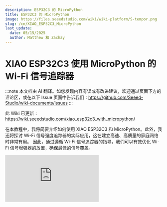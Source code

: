 ```yaml
---
description: ESP32C3 的 MicroPython
title: ESP32C3 的 MicroPython
image: https://files.seeedstudio.com/wiki/wiki-platform/S-tempor.png
slug: /cn/XIAO_ESP32C3_MicroPython
last_update:
  date: 05/15/2025
  author: Matthew 和 Zachay
---
```


# XIAO ESP32C3 使用 MicroPython 的 Wi-Fi 信号追踪器

:::note
本文档由 AI 翻译。如您发现内容有误或有改进建议，欢迎通过页面下方的评论区，或在以下 Issue 页面中告诉我们：https://github.com/Seeed-Studio/wiki-documents/issues
:::

此 Wiki 已更新：https://wiki.seeedstudio.com/xiao_esp32c3_with_micropython/

在本教程中，我将简要介绍如何使用 XIAO ESP32C3 和 MicroPython。此外，我还将探讨 Wi-Fi 信号强度追踪器的实际应用，这在建立高速、高质量的家庭网络时非常有用。
因此，通过遵循 Wi-Fi 信号追踪器的指导，我们可以有效优化 Wi-Fi 信号增强器的放置，确保最佳的信号覆盖。

<div style={{textAlign:'center'}}><iframe width={560} height={315} src="https://www.youtube.com/embed/7n72Knh4IIM" title="YouTube 视频播放器" frameBorder={0} allow="accelerometer; autoplay; clipboard-write; encrypted-media; gyroscope; picture-in-picture; web-share" allowFullScreen /></div>

## 硬件准备

我使用 Seeed Studio XIAO ESP32C3 和 XIAO 扩展板作为硬件。

<div class="table-center">
  <table align="center">
    <tr>
        <th>Seeed Studio XIAO ESP32C3</th>
        <th>XIAO 扩展板</th>
    </tr>
    <tr>
        <td><div style={{textAlign:'center'}}><img src="https://files.seeedstudio.com/wiki/XIAO_WiFi/board-pic.png" style={{width:'auto', height:200}}/></div></td>
        <td><div style={{textAlign:'center'}}><img src="https://files.seeedstudio.com/wiki/Seeeduino-XIAO-Expansion-Board/Update_pic/zheng1.jpg" style={{width:'auto', height:200}}/></div></td>
    </tr>
      <tr>
        <td><div class="get_one_now_container" style={{textAlign: 'center'}}>
          <a class="get_one_now_item" href="https://www.seeedstudio.com/Seeed-XIAO-ESP32C3-p-5431.html">
              <strong><span><font color={'FFFFFF'} size={"4"}> 立即购买 🖱️</font></span></strong>
          </a>
      </div></td>
        <td><div class="get_one_now_container" style={{textAlign: 'center'}}>
          <a class="get_one_now_item" href="https://www.seeedstudio.com/Seeeduino-XIAO-Expansion-board-p-4746.html">
              <strong><span><font color={'FFFFFF'} size={"4"}> 立即购买 🖱️</font></span></strong>
          </a>
      </div></td>
    </tr>
  </table>
</div>

## 软件准备

<div class="table-center">
  <table align="center">
    <tr>
        <th>Thonny IDE</th>
        <th>Esptool</th>
    </tr>
      <tr>
        <td><div class="get_one_now_container" style={{textAlign: 'center'}}>
          <a class="get_one_now_item" href="https://thonny.org/">
              <strong><span><font color={'FFFFFF'} size={"4"}> 下载 ⏬</font></span></strong>
          </a>
      </div></td>
        <td><div class="get_one_now_container" style={{textAlign: 'center'}}>
          <a class="get_one_now_item" href="https://github.com/espressif/esptool">
              <strong><span><font color={'FFFFFF'} size={"4"}> Git 克隆 ⏬</font></span></strong>
          </a>
      </div></td>
    </tr>
  </table>
</div>

:::info
在使用之前，我需要说明这里使用的软件/固件是专为 ESP32C3 芯片设计的。因此，当你尝试使用引脚时，请确保使用通用输入/输出引脚，而不是板上的引脚。<br/>
例如，当你尝试使用左侧第一排的引脚时，请确保使用 `GPIO2` 而不是 `A0` 或 `D0`。
<div style={{textAlign:'center'}}><img src="https://files.seeedstudio.com/wiki/XIAO_WiFi/pin_map-2.png" style={{width:500, height:'auto'}}/></div>
:::

## 入门指南

需要完成两个步骤（“PC 上的 MicroPython 配置”和“XIAO ESP32C3 上的 MicroPython 设置”）才能让 XIAO ESP32C3 准备好使用 MicroPython 进行编程。

设置完成后，你可以从每个示例中逐步复制代码以实现目标。

### PC 上的 MicroPython 配置

#### 安装 Thonny IDE（Windows）

请按照图片中的步骤操作

<div align="center"><img width={800} src="https://files.seeedstudio.com/wiki/wiki-ranger/Contributions/C3-MicroPy/C3-MicroPython1.png" /></div>

#### 使用 esptool 更新固件

1. 打开你自己的文件位置

``` git clone https://github.com/espressif/esptool.git ```

2. 下载最新固件（本教程使用的是 v1.20.0 (2023-04-26) .bin）

``` https://micropython.org/download/esp32c3/```

3. 将最新固件放入此文件位置，并在 CMD 中打开文件

```your own file location\esptool-master\esptool```

4. 在 CMD 中输入以下命令来烧录固件（烧录前进入 bootloader 模式）

```cpp
esptool.exe --chip esp32c3 --port COM10 --baud 921600 --before default_reset --after hard_reset --no-stub  write_flash --flash_mode dio --flash_freq 80m 0x0 esp32c3-usb-20230426-v1.20.0.bin
```

<div align="center"><img width={600} src="https://files.seeedstudio.com/wiki/wiki-ranger/Contributions/C3-MicroPy/C3-MicroPython2.png" /></div>

:::note
如果你使用的是 Linux，请将 "esptool.exe" 替换为 "esptool.py"。将 "COM10" 替换为你自己的串口。将 "esp32c3-usb-20230426-v1.20.0.bin" 替换为你下载的最新固件名称。
:::

### XIAO ESP32C3 上的 MicroPython 设置

1. 插入你的 XIAO ESP32C3，打开 Thonny 并点击右下角以配置解释器

2. 选择解释器 - MicroPython (ESP32) 和端口 >>> 点击确定

<div align="center"><img width={500} src="https://files.seeedstudio.com/wiki/wiki-ranger/Contributions/C3-MicroPy/C3-MicroPython3.png" /></div>

注意：如果一切正常，你将在 Shell 中看到输出

#### 安装所需库

点击 "Tools" >>> 点击 "Management Packages" >>> 输入库名称 >>> 点击 "Search micropython-lib and PyPl"

<div align="center"><img width={500} src="https://files.seeedstudio.com/wiki/wiki-ranger/Contributions/C3-MicroPy/C3-MicroPython4.png" /></div>

#### 运行脚本并将其烧录到板子上

1. 编写代码完成后，点击绿色按钮运行脚本

<div align="center"><img width={500} src="https://files.seeedstudio.com/wiki/wiki-ranger/Contributions/C3-MicroPy/C3-MicroPython5.png" /></div>

2. 将代码烧录到板子上，保存文件到板子上并命名为 "boot.py"

<div align="center"><img width={500} src="https://files.seeedstudio.com/wiki/wiki-ranger/Contributions/C3-MicroPy/C3-MicroPython6.png" /></div>

### 示例 1：点亮 OLED 屏幕

#### 1. Hello Seeder!

<div align="center"><img width={500} src="https://files.seeedstudio.com/wiki/wiki-ranger/Contributions/C3-MicroPy/C3-MicroPython7.png" /></div>

```cpp
import time
from machine import Pin, SoftI2C
import ssd1306
import math
```

# ESP8266 引脚分配
i2c = SoftI2C(scl=Pin(7), sda=Pin(6))  # 根据您的连接调整引脚编号
oled_width = 128
oled_height = 64
oled = ssd1306.SSD1306_I2C(oled_width, oled_height, i2c)

oled.fill(0)  # 清屏
oled.text("Hello, Seeder!", 10, 15)
oled.text("/////", 30, 40)
oled.text("(`3`)y", 30, 55)
oled.show()  # 显示文本

#### 2. 加载动态效果

<div align="center"><img width={500} src="https://files.seeedstudio.com/wiki/wiki-ranger/Contributions/C3-MicroPy/C3-MicroPython8.png" /></div>

```cpp
import time
from machine import Pin, SoftI2C
import ssd1306
import math

# ESP8266 引脚分配
i2c = SoftI2C(scl=Pin(7), sda=Pin(6))  # 根据您的连接调整引脚编号
oled_width = 128
oled_height = 64
oled = ssd1306.SSD1306_I2C(oled_width, oled_height, i2c)

center_x = oled_width // 2
center_y = oled_height // 2
square_size = 6  # 每个方块的大小
num_squares = 12  # 方块数量
angle_increment = 2 * math.pi / num_squares

while True:
    oled.fill(0)  # 清屏
    
    for i in range(num_squares):
        angle = i * angle_increment
        x = int(center_x + (center_x - square_size-30) * math.cos(angle))
        y = int(center_y + (center_x - square_size-30) * math.sin(angle))
        
        # 绘制所有方块
        for j in range(num_squares):
            angle_j = j * angle_increment
            x_j = int(center_x + (center_x - square_size-30) * math.cos(angle_j))
            y_j = int(center_y + (center_x - square_size-30) * math.sin(angle_j))
            
            oled.fill_rect(x_j, y_j, square_size, square_size, 1)  # 绘制方块
        
        oled.fill_rect(x, y, square_size, square_size, 0)  # 擦除当前方块
        oled.show()
        time.sleep_ms(100)  # 下一次迭代前暂停
```

### 示例 2: 点亮蜂鸣器

#### 1. 声音

```cpp
import time
from time import sleep
import machine
from machine import Pin, SoftI2C

# 蜂鸣器设置

buzzer_pin = machine.Pin(5, machine.Pin.OUT)
buzzer = machine.PWM(buzzer_pin)
buzzer.freq(1047)

# 蜂鸣器工作

while True:
    buzzer.duty(10)
    time.sleep(1)
    buzzer.duty(0)
    time.sleep(1)
```

#### 2. 播放歌曲  He's a pirate 

```cpp
import machine
import time

# 蜂鸣器设置
buzzer_pin = machine.Pin(5, machine.Pin.OUT)
buzzer = machine.PWM(buzzer_pin)
buzzer.freq(1047)

# 定义每个音符的频率
NOTE_C4 = 262
NOTE_D4 = 294
NOTE_E4 = 330
NOTE_F4 = 349
NOTE_G4 = 392
NOTE_A4 = 440
NOTE_B4 = 494
NOTE_C5 = 523
NOTE_D5 = 587
NOTE_E5 = 659
NOTE_F5 = 698
NOTE_G5 = 784
NOTE_A5 = 880
NOTE_B5 = 988

# 歌曲的音符，0 表示休止符/脉冲
notes = [
    NOTE_E4, NOTE_G4, NOTE_A4, NOTE_A4, 0,
    NOTE_A4, NOTE_B4, NOTE_C5, NOTE_C5, 0,
    NOTE_C5, NOTE_D5, NOTE_B4, NOTE_B4, 0,
    NOTE_A4, NOTE_G4, NOTE_A4, 0,

    NOTE_E4, NOTE_G4, NOTE_A4, NOTE_A4, 0,
    NOTE_A4, NOTE_B4, NOTE_C5, NOTE_C5, 0,
    NOTE_C5, NOTE_D5, NOTE_B4, NOTE_B4, 0,
    NOTE_A4, NOTE_G4, NOTE_A4, 0,

    NOTE_E4, NOTE_G4, NOTE_A4, NOTE_A4, 0,
    NOTE_A4, NOTE_C5, NOTE_D5, NOTE_D5, 0,
    NOTE_D5, NOTE_E5, NOTE_F5, NOTE_F5, 0,
    NOTE_E5, NOTE_D5, NOTE_E5, NOTE_A4, 0,

    NOTE_A4, NOTE_B4, NOTE_C5, NOTE_C5, 0,
    NOTE_D5, NOTE_E5, NOTE_A4, 0,
    NOTE_A4, NOTE_C5, NOTE_B4, NOTE_B4, 0,
    NOTE_C5, NOTE_A4, NOTE_B4, 0,

    NOTE_A4, NOTE_A4,
    # 重复第一部分
    NOTE_A4, NOTE_B4, NOTE_C5, NOTE_C5, 0,
    NOTE_C5, NOTE_D5, NOTE_B4, NOTE_B4, 0,
    NOTE_A4, NOTE_G4, NOTE_A4, 0,

    NOTE_E4, NOTE_G4, NOTE_A4, NOTE_A4, 0,
    NOTE_A4, NOTE_B4, NOTE_C5, NOTE_C5, 0,
    NOTE_C5, NOTE_D5, NOTE_B4, NOTE_B4, 0,
    NOTE_A4, NOTE_G4, NOTE_A4, 0,

    NOTE_E4, NOTE_G4, NOTE_A4, NOTE_A4, 0,
    NOTE_A4, NOTE_C5, NOTE_D5, NOTE_D5, 0,
    NOTE_D5, NOTE_E5, NOTE_F5, NOTE_F5, 0,
    NOTE_E5, NOTE_D5, NOTE_E5, NOTE_A4, 0,

    NOTE_A4, NOTE_B4, NOTE_C5, NOTE_C5, 0,
    NOTE_D5, NOTE_E5, NOTE_A4, 0,
    NOTE_A4, NOTE_C5, NOTE_B4, NOTE_B4, 0,
    NOTE_C5, NOTE_A4, NOTE_B4, 0,
    # 重复结束

    NOTE_E5, 0, 0, NOTE_F5, 0, 0,
    NOTE_E5, NOTE_E5, 0, NOTE_G5, 0, NOTE_E5, NOTE_D5, 0, 0,
    NOTE_D5, 0, 0, NOTE_C5, 0, 0,
    NOTE_B4, NOTE_C5, 0, NOTE_B4, 0, NOTE_A4,

    NOTE_E5, 0, 0, NOTE_F5, 0, 0,
    NOTE_E5, NOTE_E5, 0, NOTE_G5, 0, NOTE_E5, NOTE_D5, 0, 0,
    NOTE_D5, 0, 0, NOTE_C5, 0, 0,
    NOTE_B4, NOTE_C5, 0, NOTE_B4, 0, NOTE_A4
]

# 每个音符的时长（以毫秒为单位）
# 当 songSpeed = 1.0 时，四分音符为 250 毫秒
durations = [
    125, 125, 250, 125, 125,
    125, 125, 250, 125, 125,
    125, 125, 250, 125, 125,
    125, 125, 375, 125,

    125, 125, 250, 125, 125,
    125, 125, 250, 125, 125,
    125, 125, 250, 125, 125,
    125, 125, 375, 125,

    125, 125, 250, 125, 125,
    125, 125, 250, 125, 125,
    125, 125, 250, 125, 125,
    125, 125, 125, 250, 125,

    125, 125, 250, 125, 125,
    250, 125, 250, 125,
    125, 125, 250, 125, 125,
    125, 125, 375, 375,

    250, 125,
    # 重复第一部分
    125, 125, 250, 125, 125,
    125, 125, 250, 125, 125,
    125, 125, 375, 125,

    125, 125, 250, 125, 125,
    125, 125, 250, 125, 125,
    125, 125, 250, 125, 125,
    125, 125, 375, 125,

    125, 125, 250, 125, 125,
    125, 125, 250, 125, 125,
    125, 125, 250, 125, 125,
    125, 125, 125, 250, 125,

    125, 125, 250, 125, 125,
    250, 125, 250, 125,
    125, 125, 250, 125, 125,
    125, 125, 375, 375,
    # 重复结束

    250, 125, 375, 250, 125, 375,
    125, 125, 125, 125, 125, 125, 125, 125, 375,
    250, 125, 375, 250, 125, 375,
    125, 125, 125, 125, 125, 500,

    250, 125, 375, 250, 125, 375,
    125, 125, 125, 125, 125, 125, 125, 125, 375,
    250, 125, 375, 250, 125, 375,
    125, 125, 125, 125, 125, 500
]

def play_song():
    total_notes = len(notes)
    for i in range(total_notes):
        current_note = notes[i]
        wait = durations[i]
        if current_note != 0:
            buzzer.duty(512)  # 设置占空比以发声
            buzzer.freq(current_note)  # 设置音符频率
        else:
            buzzer.duty(0)  # 关闭声音
        time.sleep_ms(wait)
        buzzer.duty(0)  # 关闭声音
while True:
    # 播放歌曲
    play_song()
```

### 示例 3: 连接 Wi-Fi

#### 1. 连接到 Wi-Fi

<div align="center"><img width={500} src="https://files.seeedstudio.com/wiki/wiki-ranger/Contributions/C3-MicroPy/C3-MicroPython8a.png" /></div>

```cpp
import network
import urequests
import utime as time
```

# 网络设置
wifi_ssid = "您的SSID"
wifi_password = "您的密码"

```python
def scan_and_connect():
    station = network.WLAN(network.STA_IF)
    station.active(True)

    print("正在扫描WiFi网络，请稍候...")
    for ssid, bssid, channel, RSSI, authmode, hidden in station.scan():
        print("* {:s}".format(ssid))
        print("   - 频道: {}".format(channel))
        print("   - 信号强度 (RSSI): {}".format(RSSI))
        print("   - BSSID: {:02x}:{:02x}:{:02x}:{:02x}:{:02x}:{:02x}".format(*bssid))
        print()

    while not station.isconnected():
        print("正在连接...")
        station.connect(wifi_ssid, wifi_password)
        time.sleep(10)

    print("连接成功!")
    print("我的IP地址:", station.ifconfig()[0])


# 执行函数
scan_and_connect()
```

#### 2. 在线请求纽约时间

<div align="center"><img width={500} src="https://files.seeedstudio.com/wiki/wiki-ranger/Contributions/C3-MicroPy/C3-MicroPython9.png" /></div>

```python
from machine import Pin, SoftI2C
import ssd1306
from time import sleep
import time
import network
import urequests
import ujson

# ESP32 引脚分配
# i2c = SoftI2C(scl=Pin(22), sda=Pin(21))

# ESP8266 引脚分配
i2c = SoftI2C(scl=Pin(7), sda=Pin(6))  # 根据您的连接调整引脚编号

oled_width = 128
oled_height = 64
oled = ssd1306.SSD1306_I2C(oled_width, oled_height, i2c)

station = network.WLAN(network.STA_IF)
station.active(True)

# 网络设置
wifi_ssid = "您的WiFi SSID"
wifi_password = "您的WiFi密码"
url = "http://worldtimeapi.org/api/timezone/America/New_York"

print("正在扫描WiFi网络，请稍候...")
authmodes = ['开放', 'WEP', 'WPA-PSK', 'WPA2-PSK4', 'WPA/WPA2-PSK']
for (ssid, bssid, channel, RSSI, authmode, hidden) in station.scan():
    print("* {:s}".format(ssid))
    print("   - 频道: {}".format(channel))
    print("   - 信号强度 (RSSI): {}".format(RSSI))
    print("   - BSSID: {:02x}:{:02x}:{:02x}:{:02x}:{:02x}:{:02x}".format(*bssid))
    print()

# 持续尝试连接WiFi接入点
while not station.isconnected():
    # 尝试连接WiFi接入点
    print("正在连接...")
    station.connect(wifi_ssid, wifi_password)
    time.sleep(10)

# 显示连接详情
print("连接成功!")
print("我的IP地址:", station.ifconfig()[0])

while True:
    # 对非SSL网站执行HTTP GET请求
    response = urequests.get(url)
    # 检查请求是否成功
    if response.status_code == 200:
        # 解析JSON响应
        data = ujson.loads(response.text)
        # 提取纽约的 "datetime" 字段
        ny_datetime = data["datetime"]
        # 分离日期和时间部分
        date_part, time_part = ny_datetime.split("T")
        # 获取时间的前两位小数
        time_part = time_part[:8]
        # 获取时区
        timezone = data["timezone"]
        
        # 清空OLED显示屏
        oled.fill(0)
        
        # 分别显示纽约的日期和时间
        oled.text("纽约日期:", 0, 0)
        oled.text(date_part, 0, 10)
        oled.text("纽约时间:", 0, 20)
        oled.text(time_part, 0, 30)
        oled.text("时区:", 0, 40)
        oled.text(timezone, 0, 50)
        # 更新显示
        oled.show()
    else:
        oled.text("获取纽约时间失败!")
        # 更新显示
        oled.show()
```

### 最终任务：Wi-Fi信号强度追踪器

这是本项目的主要任务。通过此代码，您可以使用一个简单的设备在家中追踪Wi-Fi信号强度。

<div align="center"><img width={800} src="https://files.seeedstudio.com/wiki/wiki-ranger/Contributions/C3-MicroPy/C3-MicroPython10.jpg" /></div>

```python
import network
import time
from time import sleep
import machine
from machine import Pin, SoftI2C
import ssd1306
import math

# ESP32C3 引脚分配
i2c = SoftI2C(scl=Pin(7), sda=Pin(6))  # 根据您的连接调整引脚编号
oled_width = 128
oled_height = 64
oled = ssd1306.SSD1306_I2C(oled_width, oled_height, i2c)

# 网络设置
wifi_ssid = "您的SSID"
wifi_password = "您的密码"
machine.freq(160000000)  # 设置CPU频率为160 MHz（ESP8266特定）
oled.text("启动中...", 0, 0)
oled.show()

station = network.WLAN(network.STA_IF)
station.active(True)
station.connect(wifi_ssid, wifi_password)
time.sleep(1)

while not station.isconnected():
    time.sleep(1)

oled.fill(0)
oled.text("正在连接到", 0, 0)
oled.text(wifi_ssid, 0, 20)
oled.show()
time.sleep(2)

oled.fill(0)
ip_address = station.ifconfig()[0]  # 获取IP地址
oled.text("连接成功!", 0, 0)
oled.text("IP地址:", 0, 20)
oled.text(ip_address, 0, 40)
oled.show()
time.sleep(2)

# 蜂鸣器设置
buzzer_pin = machine.Pin(5, machine.Pin.OUT)
buzzer = machine.PWM(buzzer_pin)
buzzer.freq(1047)
buzzer.duty(0)

center_x = oled_width // 2
center_y = oled_height // 2
square_size = 6  # 每个方块的大小
num_squares = 12  # 方块数量
angle_increment = 2 * math.pi / num_squares

x_pos = [12, 38, 64, 90]
statuses = ["差", "正常", "良好", "优秀"]

def calculate_block_count(rssi):
    # 根据RSSI值确定方块数量
    if -80 <= rssi < -60:
        return 1
    elif -60 <= rssi < -40:
        return 2
    elif -40 <= rssi < -20:
        return 3
    elif -20 <= rssi <= 10:
        return 4

def draw_blocks(count):
    for i in range(count):
        y_pos = 50 - calculate_block_height(i)
        oled.fill_rect(x_pos[i], y_pos, 24, calculate_block_height(i), 1)
    for i in range(count, 4):  # 清除未使用区域
        y_pos = 50 - calculate_block_height(i)
        oled.fill_rect(x_pos[i], y_pos, 24, calculate_block_height(i), 0)

def calculate_block_height(index):
    return 10 * (index + 1)

loop_count = 0  # 初始化循环计数

while loop_count < 2:  # 执行循环两次
    oled.fill(0)  # 清空屏幕
    
    for i in range(num_squares):
        angle = i * angle_increment
        x = int(center_x + (center_x - square_size-30) * math.cos(angle))
        y = int(center_y + (center_x - square_size-30) * math.sin(angle))
        
        # 绘制所有方块
        for j in range(num_squares):
            angle_j = j * angle_increment
            x_j = int(center_x + (center_x - square_size-30) * math.cos(angle_j))
            y_j = int(center_y + (center_x - square_size-30) * math.sin(angle_j))
```

```python
oled.fill_rect(x_j, y_j, square_size, square_size, 1)  # 绘制方块

oled.fill_rect(x, y, square_size, square_size, 0)  # 擦除当前方块
oled.show()
time.sleep_ms(100)  # 在下一次迭代前暂停

loop_count += 1  # 增加循环计数

oled.fill(0)  # 完成循环后清屏
oled.show()

while True:
    oled.fill(0)
    station = network.WLAN(network.STA_IF)
    time.sleep(0.1)
    rssi = station.status('rssi')
    rssi_duty = 160 + 2 * int(rssi)
    rssi_duty_2 = int(rssi_duty / 2)
    rssi_abs = abs(int(rssi)) / 100
 
    block_count = calculate_block_count(rssi)
    status = statuses[block_count - 1]  # 根据方块数量获取状态文本
    
    draw_blocks(block_count)
    
    oled.text(status, 11, 56)
    
    oled.text("RSSI:", 0, 0)
    oled.text(str(rssi), 40, 0)
    # 更新显示
    oled.show()

    buzzer.duty(rssi_duty)
    time.sleep(rssi_abs)
    buzzer.duty(0)
    time.sleep(rssi_abs)
    buzzer.duty(rssi_duty_2)
    time.sleep(rssi_abs)
    buzzer.duty(0)
    time.sleep(rssi_abs)
```

## 更多内容

- 你也可以使用 Thonny 中集成的 esptool 将固件烧录到 XIAO ESP32C3 上，Thonny 支持 MAC OS。

<div align="center"><img width={800} src="https://files.seeedstudio.com/wiki/wiki-ranger/Contributions/C3-MicroPy/C3-MicroPython11.png" /></div>

## ✨ 贡献者项目

- 本项目由 Seeed Studio [贡献者项目](https://github.com/orgs/Seeed-Studio/projects/6/views/1?pane=issue&itemId=35177053) 支持。
- 感谢 [Zachary 的努力](https://github.com/orgs/Seeed-Studio/projects/6/views/1?pane=issue&itemId=35177053)，您的工作将被 [展示](https://wiki.seeedstudio.com/Honorary-Contributors/)。

## 技术支持与产品讨论

感谢您选择我们的产品！我们致力于为您提供多种支持渠道，以确保您使用我们的产品时获得顺畅的体验。我们提供多种沟通渠道，以满足不同的偏好和需求。

<div class="button_tech_support_container">
<a href="https://forum.seeedstudio.com/" class="button_forum"></a> 
<a href="https://www.seeedstudio.com/contacts" class="button_email"></a>
</div>

<div class="button_tech_support_container">
<a href="https://discord.gg/eWkprNDMU7" class="button_discord"></a> 
<a href="https://github.com/Seeed-Studio/wiki-documents/discussions/69" class="button_discussion"></a>
</div>